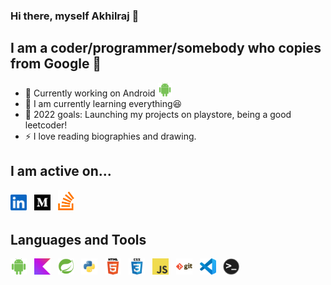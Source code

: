 ### Hi there, myself Akhilraj 👋
## I am a coder/programmer/somebody who copies from Google 🤣
* 🔭 Currently working on Android <img src="https://raw.githubusercontent.com/github/explore/80688e429a7d4ef2fca1e82350fe8e3517d3494d/topics/android/android.png" width="22"></img>
* 🌱 I am currently learning everything😆
* 🥅 2022 goals: Launching my projects on playstore, being a good leetcoder!
* ⚡ I love reading biographies and drawing. 

## I am active on...
[<img width="26" alt="Android" src="linkedin-brands.svg"></img>](https://www.linkedin.com/in/akhilraj-nambiar-013b811a2/) &nbsp;
[<img width="26" alt="Android" src="medium-brands.svg"></img>](https://nambiarakhilraj01.medium.com/) &nbsp;
[<img width="26" alt="Android" src="stack-overflow-brands.svg"></img>](https://stackoverflow.com/users/14594657/aknk) &nbsp;

## Languages and Tools
<img width="26" alt="Android" src="https://raw.githubusercontent.com/github/explore/80688e429a7d4ef2fca1e82350fe8e3517d3494d/topics/android/android.png"></img> &nbsp;
<img width="26" alt="Kotlin" src="https://raw.githubusercontent.com/github/explore/80688e429a7d4ef2fca1e82350fe8e3517d3494d/topics/kotlin/kotlin.png"></img> &nbsp;
<img width="26" alt="Spring Boot" src="https://raw.githubusercontent.com/github/explore/80688e429a7d4ef2fca1e82350fe8e3517d3494d/topics/spring-boot/spring-boot.png"></img> &nbsp;
<img width="26" alt="Python" src="https://raw.githubusercontent.com/github/explore/80688e429a7d4ef2fca1e82350fe8e3517d3494d/topics/python/python.png"></img> &nbsp;
<img width="26" alt="HTML5" src="https://raw.githubusercontent.com/github/explore/80688e429a7d4ef2fca1e82350fe8e3517d3494d/topics/html/html.png"></img> &nbsp;
<img width="26" alt="CSS3" src="https://raw.githubusercontent.com/github/explore/80688e429a7d4ef2fca1e82350fe8e3517d3494d/topics/css/css.png"></img> &nbsp;
<img width="26" alt="JavaScript" src="https://raw.githubusercontent.com/github/explore/80688e429a7d4ef2fca1e82350fe8e3517d3494d/topics/javascript/javascript.png"></img> &nbsp;
<img alt="Git" width="26px" src="https://raw.githubusercontent.com/github/explore/80688e429a7d4ef2fca1e82350fe8e3517d3494d/topics/git/git.png" /> &nbsp;
<img alt="Visual Studio Code" width="26px" src="https://raw.githubusercontent.com/github/explore/80688e429a7d4ef2fca1e82350fe8e3517d3494d/topics/visual-studio-code/visual-studio-code.png" /> &nbsp;
<img alt="Terminal" width="26px" src="https://raw.githubusercontent.com/github/explore/80688e429a7d4ef2fca1e82350fe8e3517d3494d/topics/terminal/terminal.png" /> &nbsp;
